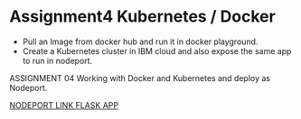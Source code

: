 # Assignment4 Kubernetes / Docker 

- Pull an Image from docker hub and run it in docker playground.  
- Create a Kubernetes cluster in IBM cloud and also expose the same app to run in nodeport.

 ASSIGNMENT 04
    Working with Docker and Kubernetes and deploy as Nodeport.

[NODEPORT LINK FLASK APP](http://169.51.203.223:31274/)
